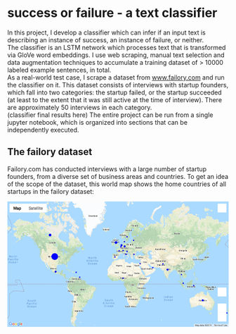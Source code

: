# success or failure - a text classifier

In this project, I develop a classifier which can infer if an input text is describing an instance of success, an instance of failure, or neither.\
The classifier is an LSTM network which processes text that is transformed via GloVe word embeddings. I use web scraping, manual text selection and data augmentation techniques to accumulate a training dataset of > 10000 labeled example sentences, in total.\
As a real-world test case, I scrape a dataset from www.failory.com and run the classifier on it. This dataset consists of interviews with startup founders, which fall into two categories: the startup failed, or the startup succeeded (at least to the extent that it was still active at the time of interview). There are approximately 50 interviews in each category.\
(classifier final results here)
The entire project can be run from a single jupyter notebook, which is organized into sections that can be independently executed.


## The failory dataset

Failory.com has conducted interviews with a large number of startup founders, from a diverse set of business areas and countries. To get an idea of the scope of the dataset, this world map shows the home countries of all startups in the failory dataset:

![countries](map.png?raw=true "Map of startup home countries")


